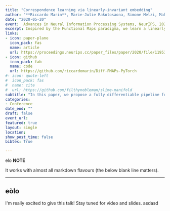 ```yaml
---
title: "Correspondence learning via linearly-invariant embedding"
author: "**Riccardo Marin**, Marie-Julie Rakotosaona, Simone Melzi, Maks Ovsjanikov"
date: "2020-05-20"
event:  Advances in Neural Information Processing Systems, NeurIPS, 2020
excerpt: Inspired by the Functional Maps paradigma, we learn a linearly-invariant embedding for 3D Shape Matching
links:
- icon: paper-plane
  icon_pack: fas
  name: article
  url: https://proceedings.neurips.cc/paper_files/paper/2020/file/11953163dd7fb12669b41a48f78a29b6-Paper.pdf
- icon: github
  icon_pack: fab
  name: code
  url: https://github.com/riccardomarin/Diff-FMAPs-PyTorch
#- icon: quote-left
#  icon_pack: fas
#  name: cite
#  url: https://github.com/filthynobleman/slime-manifold
subtitle: "In this paper, we propose a fully differentiable pipeline for estimating accurate dense correspondences between 3D point clouds. The proposed pipeline is an extension and a generalization of the functional maps framework. However, instead of using the Laplace-Beltrami eigenfunctions as done in virtually all previous works in this domain, we demonstrate that learning the basis from data can both improve robustness and lead to better accuracy in challenging settings. We interpret the basis as a learned embedding into a higher dimensional space. Following the functional map paradigm the optimal transformation in this embedding space must be linear and we propose a separate architecture aimed at estimating the transformation by learning optimal descriptor functions. This leads to the first end-to-end trainable functional map-based correspondence approach in which both the basis and the descriptors are learned from data. Interestingly, we also observe that learning a canonical embedding leads to worse results, suggesting that leaving an extra linear degree of freedom to the embedding network gives it more robustness, thereby also shedding light onto the success of previous methods. Finally, we demonstrate that our approach achieves state-of-the-art results in challenging non-rigid 3D point cloud correspondence applications."
categories:
- Conference
date_end: ""
draft: false
event_url: 
featured: true
layout: single
location: 
show_post_time: false
bibtex: True

---
```


elo
**NOTE**

It works with almost all markdown flavours (the below blank line matters).

---
eòlo
---

I'm really excited to give this talk! Stay tuned for video and slides.
asdasd